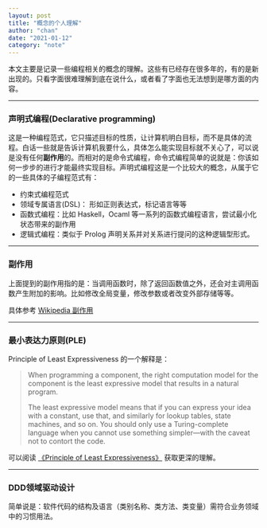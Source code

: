 ```yaml
---
layout: post
title: "概念的个人理解"
author: "chan"
date: "2021-01-12"
category: "note"
---
```


本文主要是记录一些编程相关的概念的理解。这些有已经存在很多年的，有的是新出现的。只看字面很难理解到底在说什么，或者看了字面也无法想到是哪方面的内容。

---

### 声明式编程(Declarative programming)

这是一种编程范式，它只描述目标的性质，让计算机明白目标，而不是具体的流程。白话一些就是告诉计算机我要什么，具体怎么能实现目标就不关心了，可以说是没有任何**副作用**的。而相对的是命令式编程，命令式编程简单的说就是：你该如何一步步的进行才能最终实现目标。声明式编程这是一个比较大的概念，从属于它的一些具体的子编程范式有：

- 约束式编程范式
- 领域专属语言(DSL)： 形如正则表达式，标记语言等等
- 函数式编程：比如 Haskell，Ocaml 等一系列的函数式编程语言，尝试最小化状态带来的副作用
- 逻辑式编程：类似于 Prolog 声明关系并对关系进行提问的这种逻辑型形式。

---

### 副作用

上面提到的副作用指的是：当调用函数时，除了返回函数值之外，还会对主调用函数产生附加的影响。比如修改全局变量，修改参数或者改变外部存储等等。

具体参考 [Wikipedia 副作用](https://zh.wikipedia.org/wiki/%E5%89%AF%E4%BD%9C%E7%94%A8_(%E8%AE%A1%E7%AE%97%E6%9C%BA%E7%A7%91%E5%AD%A6))

---

### 最小表达力原则(PLE)

Principle of Least Expressiveness 的一个解释是：

> When programming a component, the right computation model for the component is the least expressive model that results in a natural program.
>
> The least expressive model means that if you can express your idea with a constant, use that, and similarly for lookup tables, state machines, and so on. You should only use a Turing-complete language when you cannot use something simpler—with the caveat not to contort the code.

可以阅读 [《Principle of Least Expressiveness》](https://www.info.ucl.ac.be/~pvr/PrincipleOfLeastExpressiveness.pdf) 获取更深的理解。

---

###  DDD领域驱动设计

简单说是：软件代码的结构及语言（类别名称、类方法、类变量）需符合业务领域中的习惯用法。

